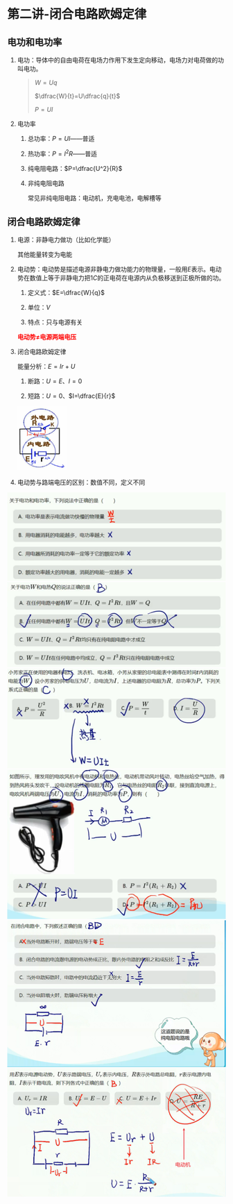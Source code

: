 # 第二讲-闭合电路欧姆定律

## 电功和电功率

1. 电功：导体中的自由电荷在电场力作用下发生定向移动，电场力对电荷做的功叫电功。
   
   > $W=Uq$
   > 
   > $\dfrac{W}{t}=U\dfrac{q}{t}$
   > 
   > $P=UI$

2. 电功率
   
   1. 总功率：$P=UI$——普适
   
   2. 热功率：$P=I^2R$——普适
   
   3. 纯电阻电路：$P=\dfrac{U^2}{R}$
   
   4. 非纯电阻电路
      
      常见非纯电阻电路：电动机，充电电池，电解槽等

## 闭合电路欧姆定律

1. 电源：非静电力做功（比如化学能）
   
   其他能量转变为电能

2. 电动势：电动势是描述电源非静电力做功能力的物理量，一般用$E$表示。电动势在数值上等于非静电力把$1C$的正电荷在电源内从负极移送到正极所做的功。
   
   1. 定义式：$E=\dfrac{W}{q}$
   
   2. 单位：$V$
   
   3. 特点：只与电源有关
   
   <font color = red>**电动势≠电源两端电压**</font>

3. 闭合电路欧姆定律
   
   能量分析：$E=Ir+U$
   
   1. 断路：$U=E$、$I=0$
   
   2. 短路：$U=0$、$I=\dfrac{E}{r}$
   
   <img title="" src="./assets.第二讲-闭合电路欧姆定律/2024-07-23-10-24-16-image.png" alt="" data-align="left" width="115">

4. 电动势与路端电压的区别：数值不同，定义不同

<img src="./assets.第二讲-闭合电路欧姆定律/2024-07-23-09-39-02-image.png" title="" alt="" data-align="left">

<img src="./assets.第二讲-闭合电路欧姆定律/2024-07-23-09-41-38-image.png" title="" alt="" data-align="left">

<img src="./assets.第二讲-闭合电路欧姆定律/2024-07-23-09-46-53-image.png" title="" alt="" data-align="left">

<img src="./assets.第二讲-闭合电路欧姆定律/2024-07-23-09-51-21-image.png" title="" alt="" data-align="left">

<img src="./assets.第二讲-闭合电路欧姆定律/2024-07-23-10-51-16-image.png" title="" alt="" data-align="left">

<img src="./assets.第二讲-闭合电路欧姆定律/2024-07-23-10-57-44-image.png" title="" alt="" data-align="left">


